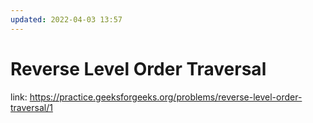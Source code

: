 ```yaml
---
updated: 2022-04-03 13:57
---
```

# Reverse Level Order Traversal 
link: https://practice.geeksforgeeks.org/problems/reverse-level-order-traversal/1
